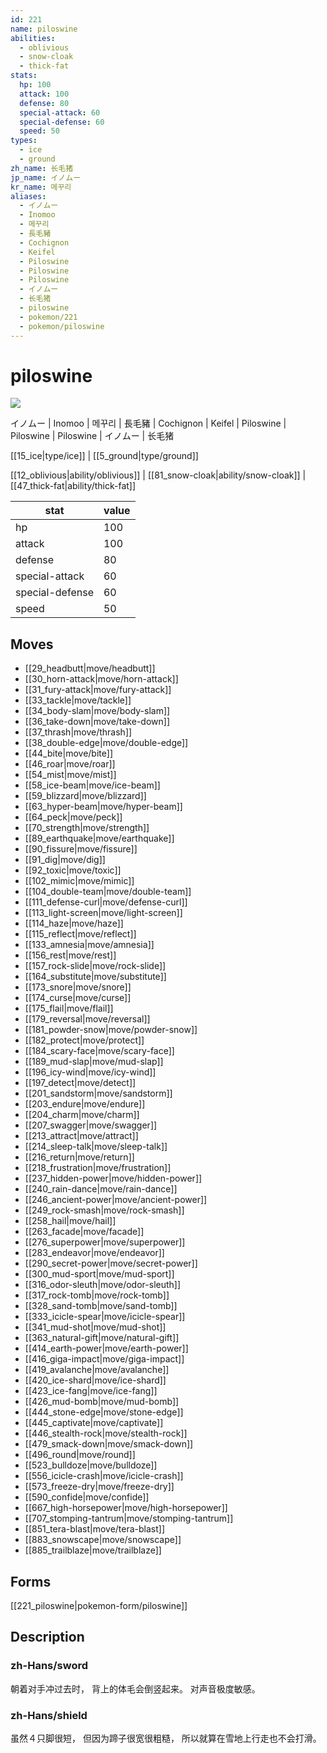 ```yaml
---
id: 221
name: piloswine
abilities:
  - oblivious
  - snow-cloak
  - thick-fat
stats:
  hp: 100
  attack: 100
  defense: 80
  special-attack: 60
  special-defense: 60
  speed: 50
types:
  - ice
  - ground
zh_name: 长毛猪
jp_name: イノムー
kr_name: 메꾸리
aliases:
  - イノムー
  - Inomoo
  - 메꾸리
  - 長毛豬
  - Cochignon
  - Keifel
  - Piloswine
  - Piloswine
  - Piloswine
  - イノムー
  - 长毛猪
  - piloswine
  - pokemon/221
  - pokemon/piloswine
---
```

# piloswine

![](https://raw.githubusercontent.com/PokeAPI/sprites/master/sprites/pokemon/221.png)

イノムー | Inomoo | 메꾸리 | 長毛豬 | Cochignon | Keifel | Piloswine | Piloswine | Piloswine | イノムー | 长毛猪

[[15_ice|type/ice]] | [[5_ground|type/ground]]

[[12_oblivious|ability/oblivious]] | [[81_snow-cloak|ability/snow-cloak]] | [[47_thick-fat|ability/thick-fat]]

|stat|value|
|---|---|
|hp|100|
|attack|100|
|defense|80|
|special-attack|60|
|special-defense|60|
|speed|50|


## Moves

- [[29_headbutt|move/headbutt]]
- [[30_horn-attack|move/horn-attack]]
- [[31_fury-attack|move/fury-attack]]
- [[33_tackle|move/tackle]]
- [[34_body-slam|move/body-slam]]
- [[36_take-down|move/take-down]]
- [[37_thrash|move/thrash]]
- [[38_double-edge|move/double-edge]]
- [[44_bite|move/bite]]
- [[46_roar|move/roar]]
- [[54_mist|move/mist]]
- [[58_ice-beam|move/ice-beam]]
- [[59_blizzard|move/blizzard]]
- [[63_hyper-beam|move/hyper-beam]]
- [[64_peck|move/peck]]
- [[70_strength|move/strength]]
- [[89_earthquake|move/earthquake]]
- [[90_fissure|move/fissure]]
- [[91_dig|move/dig]]
- [[92_toxic|move/toxic]]
- [[102_mimic|move/mimic]]
- [[104_double-team|move/double-team]]
- [[111_defense-curl|move/defense-curl]]
- [[113_light-screen|move/light-screen]]
- [[114_haze|move/haze]]
- [[115_reflect|move/reflect]]
- [[133_amnesia|move/amnesia]]
- [[156_rest|move/rest]]
- [[157_rock-slide|move/rock-slide]]
- [[164_substitute|move/substitute]]
- [[173_snore|move/snore]]
- [[174_curse|move/curse]]
- [[175_flail|move/flail]]
- [[179_reversal|move/reversal]]
- [[181_powder-snow|move/powder-snow]]
- [[182_protect|move/protect]]
- [[184_scary-face|move/scary-face]]
- [[189_mud-slap|move/mud-slap]]
- [[196_icy-wind|move/icy-wind]]
- [[197_detect|move/detect]]
- [[201_sandstorm|move/sandstorm]]
- [[203_endure|move/endure]]
- [[204_charm|move/charm]]
- [[207_swagger|move/swagger]]
- [[213_attract|move/attract]]
- [[214_sleep-talk|move/sleep-talk]]
- [[216_return|move/return]]
- [[218_frustration|move/frustration]]
- [[237_hidden-power|move/hidden-power]]
- [[240_rain-dance|move/rain-dance]]
- [[246_ancient-power|move/ancient-power]]
- [[249_rock-smash|move/rock-smash]]
- [[258_hail|move/hail]]
- [[263_facade|move/facade]]
- [[276_superpower|move/superpower]]
- [[283_endeavor|move/endeavor]]
- [[290_secret-power|move/secret-power]]
- [[300_mud-sport|move/mud-sport]]
- [[316_odor-sleuth|move/odor-sleuth]]
- [[317_rock-tomb|move/rock-tomb]]
- [[328_sand-tomb|move/sand-tomb]]
- [[333_icicle-spear|move/icicle-spear]]
- [[341_mud-shot|move/mud-shot]]
- [[363_natural-gift|move/natural-gift]]
- [[414_earth-power|move/earth-power]]
- [[416_giga-impact|move/giga-impact]]
- [[419_avalanche|move/avalanche]]
- [[420_ice-shard|move/ice-shard]]
- [[423_ice-fang|move/ice-fang]]
- [[426_mud-bomb|move/mud-bomb]]
- [[444_stone-edge|move/stone-edge]]
- [[445_captivate|move/captivate]]
- [[446_stealth-rock|move/stealth-rock]]
- [[479_smack-down|move/smack-down]]
- [[496_round|move/round]]
- [[523_bulldoze|move/bulldoze]]
- [[556_icicle-crash|move/icicle-crash]]
- [[573_freeze-dry|move/freeze-dry]]
- [[590_confide|move/confide]]
- [[667_high-horsepower|move/high-horsepower]]
- [[707_stomping-tantrum|move/stomping-tantrum]]
- [[851_tera-blast|move/tera-blast]]
- [[883_snowscape|move/snowscape]]
- [[885_trailblaze|move/trailblaze]]

## Forms



[[221_piloswine|pokemon-form/piloswine]]

## Description

### zh-Hans/sword

朝着对手冲过去时，
背上的体毛会倒竖起来。
对声音极度敏感。

### zh-Hans/shield

虽然４只脚很短，
但因为蹄子很宽很粗糙，
所以就算在雪地上行走也不会打滑。

